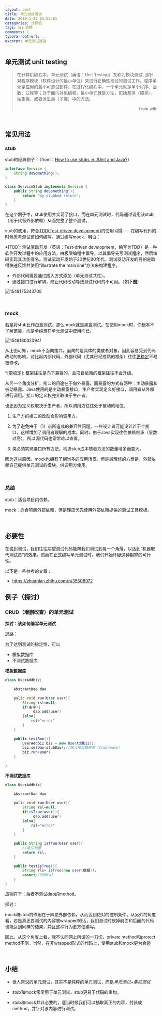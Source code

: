 ```yaml
---
layout: post
title: 单元测试浅谈
date: 2019-1-23 23:55:01
categories: 计算机
tags: 设计思想
comments: 1
typora-root-url: ..
excerpt: 单元测试浅谈
---
```






## 单元测试 unit testing

> 在计算机编程中，单元测试（英语：Unit Testing）又称为模块测试, 是针对程序模块（软件设计的最小单位）来进行正确性检验的测试工作。程序单元是应用的最小可测试部件。在过程化编程中，一个单元就是单个程序、函数、过程等；对于面向对象编程，最小单元就是方法，包括基类（超类）、抽象类、或者派生类（子类）中的方法。
>
> <div align="right">from wiki</div>

<br>

## 常见用法

### stub

stub的经典例子：（from：[How to use stubs in JUnit and Java?](https://stackoverflow.com/questions/31890991/how-to-use-stubs-in-junit-and-java)）

```java
interface Service {
    String doSomething();
}

class ServiceStub implements Service {
    public String doSomething(){
        return "my stubbed return";
    }
}
```

在这个例子中，stub使用并实现了接口，而在单元测试时，代码通过调用该stub（用于代替外部依赖）从而完整了整个测试。

stub的使用，符合[TDD(Test-driven development)](#TDD)的使用习惯——在编写代码的时候思考测试该如何编写。通过编写mock，明白：

*[TDD]: 测试驱动开发（英语：Test-driven development，缩写为TDD）是一种软件开发过程中的应用方法，由极限编程中倡导，以其倡导先写测试程序，然后编码实现其功能得名。测试驱动开发始于20世纪90年代。测试驱动开发的目的是取得快速反馈并使用“illustrate the main line”方法来构建程序。

- 外部代码需要通过插入方式添加（单元测试共性）。
- 通过接口进行解耦，防止代码改动导致测试代码的不可用。（**如下图**）



![1548175343708](/../assets/blog_res/1548175343708.png)

<br>

### mock

若是将stub比作白盒测试，那么mock就是黑盒测试。在使用mock时，你根本不了解该类，而是单纯想在单元测试中使用而已。

![1548180320941](/../assets/blog_res/1548180320941.png)

从上图可知，mock不面向接口，面向的是具体的类或者对象，因此容易受到代码改动的影响。对比起内部代码，外部代码（尤其已经成熟的框架）往往[更稳定](#更稳定)不易被修改。

*[更稳定]: 框架往往是向下兼容的，且项目依赖的框架往往不会升级。

从另一个角度分析，接口的用途在于向外暴露，而暴露的方式有两种：主动暴露和被动暴露。Java使用的是主动暴露接口，生产者实现定义好接口，调用者从外部进行调用。接口的定义权完全取决于生产者。

也正因为定义权取决于生产者，所以调用方往往处于被动的地位。

1. 生产方的接口的改动会影响调用方。

2. 为了避免由于（1）点所造成的兼容性问题，一些设计者可能设计若干个接口，这样增加了调用者理解的成本。同时，由于Java实现往往依赖继承（层数过高），所以源代码也常常难以查看。
3. 类必须实现接口所有方法，构造stub成本随着方法的数量增多而变大。

因为这些原因，mock也拥有了相当多的应用场景。但是最理想的方案是，外部依赖自己提供单元测试的模块，供调用方使用。

<br>

### 总结

stub：适合项目内依赖。

mock：适合项目外部依赖，但是理应优先使用外部依赖提供的测试工具模板。

<br>

## 必要性

在说到测试，我们往往期望测试代码能帮我们测试到每一个角落，以达到“机器取代测试员”的效果。然而在正式编写单元测试时，我们开始怀疑这种期望的可行性。

以下是一些参考的文章：

- https://zhuanlan.zhihu.com/p/35508972

<nr>

## 例子（探讨）

### CRUD（增删改查）的单元测试

**探讨：该如何编写单元测试**

思路：

为了达到测试的稳定性，可以

- 模拟数据库
- 不测试数据库

**模拟数据库**

<p class="cxj_code">

```java
class UserAddbiz{
    
    AbstractDao dao
    
    pulic void run(User user){
        String rsl=null;
        if(条件){
             dao.add(user) 
        }else{
            rsl="error"
        }        
    }
    
    public testRun(){
        UserAddbiz biz = new UserAddbiz();
        biz.setDao(stubDao);//输入模拟数据库（stub/mock）
        biz.run(user)
    }  
    
}
```

**不测试数据库**

<p class="cxj_code">

```java
class UserAddbiz{
    
    AbstractDao dao
    
    pulic void run(User user){
        String rsl=null;
        if(isTrue(user)){
             dao.add(user) 
        }else{
            rsl="error"
        }        
    }
    
    public String isTrue(User user){
        //条件判断
        return rsl;
    }
    
    public testIsTrue(){
    	String rls= isTrue(new user(数据));
        assert//判断rsl
    }      
}
```

*区别*在于：后者不测试dao的method。

探讨：

mock和stub的作用在于隔绝外部依赖，从而达到绝对的控制条件。从另外的角度看，若是真正要测试的内容被wrapped的话，我们测试时砍掉前面和后面的代码也能达到同样的结果，并且这种行为更方便编写。

因此，从这个角度上看，我不认同网上所谓的一刀切，private method和protect method不测。当然，在非wrapped形式的代码上，使用stub和mock更为合适

<br>

## 小结

- 世人常说的单元测试，其实不是纯粹的单元测试，而是*单元测试+集成测试*

- stub和mock常常用于单元测试，stub更易于代码的重构。
- stub和mock并非必要的，适当时候我们可以抽取真正的内容，封装成method，并针对该内容进行测试。


